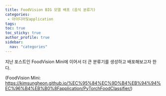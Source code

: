 ```yaml
---
title: FoodVision BIG 모델 배포 (음식 분류기)
categories:
 - 아이디어및application
tags:
toc: true
toc_sticky: true
author_profile: true
sidebar:
  nav: "categories"
---
```


지난 포스트인 FoodVision Mini에 이어서 더 큰 분류기를 생성하고 배포해보고자 한다.

(FoodVision Mini: https://kimsungheon.github.io/%EC%95%84%EC%9D%B4%EB%94%94%EC%96%B4%EB%B0%8Fapplication/PyTorchFoodClassifier/)


